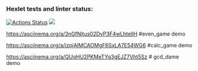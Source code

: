### Hexlet tests and linter status:
[![Actions Status](https://github.com/iamumbrella/python-project-49/workflows/hexlet-check/badge.svg)](https://github.com/iamumbrella/python-project-49/actions)
<a href="https://codeclimate.com/github/iamumbrella/python-project-49/maintainability"><img src="https://api.codeclimate.com/v1/badges/85653cdce6fe96d7cd9b/maintainability" /></a>

https://asciinema.org/a/3nGfNjtus02DvP3F4wLhtellH #even_game demo

https://asciinema.org/a/izpjAlMCAOMgF6SxLA7E54WG6 #calc_game demo

https://asciinema.org/a/QUqHU2PKMeTYg3gEJZ7Vht5Sz # gcd_dame demo

